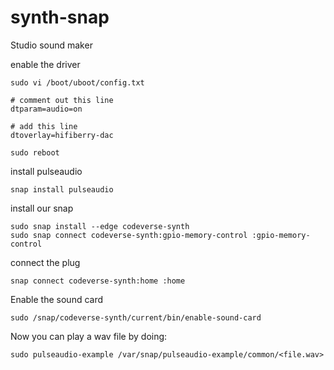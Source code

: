 # synth-snap
Studio sound maker

enable the driver

```
sudo vi /boot/uboot/config.txt

# comment out this line
dtparam=audio=on

# add this line
dtoverlay=hifiberry-dac

sudo reboot
```

install pulseaudio
```
snap install pulseaudio
```

install our snap

```
sudo snap install --edge codeverse-synth
sudo snap connect codeverse-synth:gpio-memory-control :gpio-memory-control
```

connect the plug
```
snap connect codeverse-synth:home :home
```

Enable the sound card
```
sudo /snap/codeverse-synth/current/bin/enable-sound-card
```

Now you can play a wav file by doing:
```
sudo pulseaudio-example /var/snap/pulseaudio-example/common/<file.wav>
```
